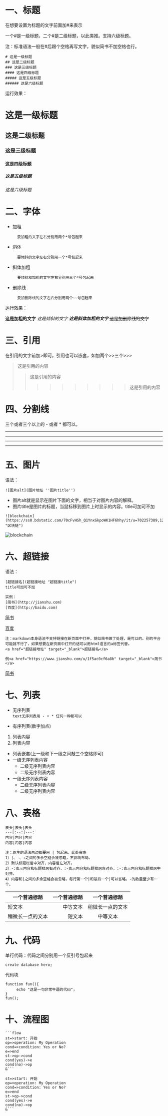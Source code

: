 # 一、标题
在想要设置为标题的文字前面加#来表示

一个#是一级标题，二个#是二级标题，以此类推。支持六级标题。

注：标准语法一般在#后跟个空格再写文字，貌似简书不加空格也行。

```text
# 这是一级标题
## 这是二级标题
### 这是三级标题
#### 这是四级标题
##### 这是五级标题
###### 这是六级标题
```
运行效果：

# 这是一级标题
## 这是二级标题
### 这是三级标题
#### 这是四级标题
##### 这是五级标题
###### 这是六级标题

# 二、字体

* 加粗 

        要加粗的文字左右分别用两个*号包起来

* 斜体 

        要倾斜的文字左右分别用一个*号包起来
* 斜体加粗 

        要倾斜和加粗的文字左右分别用三个*号包起来
* 删除线 

        要加删除线的文字左右分别用两个~~号包起来
 
运行效果：

**这是加粗的文字**
*这是倾斜的文字*
***这是斜体加粗的文字***
~~这是加删除线的文字~~

# 三、引用

在引用的文字前加>即可。引用也可以嵌套，如加两个>>三个>>>

>这是引用的内容
>>这是引用的内容
>>>>>>>>>>这是引用的内容

# 四、分割线

三个或者三个以上的 - 或者 * 都可以。

---
----
***
*****

# 五、图片

语法：
```text
![图片alt](图片地址 ''图片title'')
```

- 图片alt就是显示在图片下面的文字，相当于对图片内容的解释。
- 图片title是图片的标题，当鼠标移到图片上时显示的内容。title可加可不加
```text
![blockchain](https://ss0.bdstatic.com/70cFvHSh_Q1YnxGkpoWK1HF6hhy/it/u=702257389,1274025419&fm=27&gp=0.jpg "区块链")
```
![blockchain](https://ss0.bdstatic.com/70cFvHSh_Q1YnxGkpoWK1HF6hhy/it/u=702257389,1274025419&fm=27&gp=0.jpg "区块链")

# 六、超链接

语法：
```text
[超链接名](超链接地址 "超链接title")
title可加可不加

实例：
[简书](http://jianshu.com)
[百度](http://baidu.com)

```
[简书](http://jianshu.com)

[百度](http://baidu.com)

```
注：markdown本身语法不支持链接在新页面中打开，貌似简书做了处理，是可以的。别的平台可能就不行了，如果想要在新页面中打开的话可以用html语言的a标签代替。
<a href="超链接地址" target="_blank">超链接名</a>

例<a href="https://www.jianshu.com/u/1f5ac0cf6a8b" target="_blank">简书</a>
```

<a href="https://www.jianshu.com/" target="_blank">简书</a>

# 七、列表

* 无序列表  
```text无序列表用 - + * 任何一种都可以```

* 有序列表(数字加点)
   
1. 列表内容
2. 列表内容

*   列表嵌套(上一级和下一级之间敲三个空格即可)
   * 一级无序列表内容
      * 二级无序列表内容
      * 二级无序列表内容
   * 一级无序列表内容
      * 二级无序列表内容
      * 二级无序列表内容

# 八、表格

```text
表头|表头|表头
---|:--:|---:
内容|内容|内容
内容|内容|内容

注：原生的语法两边都要用 | 包起来。此处省略
1）|、-、:之间的多余空格会被忽略，不影响布局。
2）默认标题栏居中对齐，内容居左对齐。
3）-:表示内容和标题栏居右对齐，:-表示内容和标题栏居左对齐，:-:表示内容和标题栏居中对齐。
4）内容和|之间的多余空格会被忽略，每行第一个|和最后一个|可以省略，-的数量至少有一个。

```

 |一个普通标题|一个普通标题|一个普通标题 |
| ------ | ------: |:----: |
| 短文本 | 中等文本 | 稍微长一点的文本 |
| 稍微长一点的文本 | 短文本 | 中等文本 |


# 九、代码

单行代码：代码之间分别用一个反引号包起来

`create database hero;`

代码块

```
function fun(){
     echo "这是一句非常牛逼的代码";
}
fun();
```

# 十、流程图

```text
```flow
st=>start: 开始
op=>operation: My Operation
cond=>condition: Yes or No?
e=>end
st->op->cond
cond(yes)->e
cond(no)->op
&```
```

```flow
st=>start: 开始
op=>operation: My Operation
cond=>condition: Yes or No?
e=>end
st->op->cond
cond(yes)->e
cond(no)->op
&```